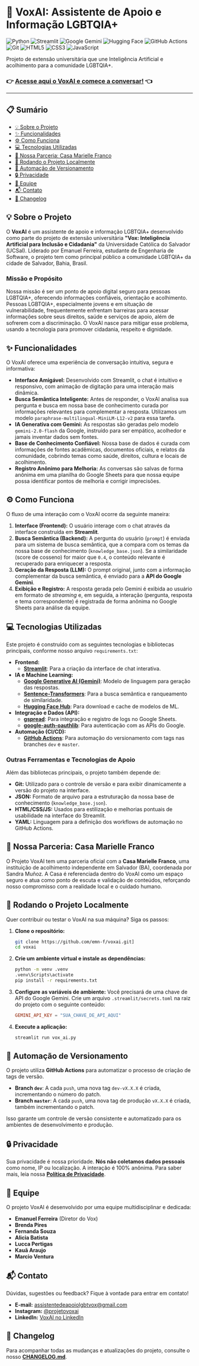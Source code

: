 # 🌈 VoxAI: Assistente de Apoio e Informação LGBTQIA+

![Python](https://img.shields.io/badge/Python-3776AB?style=flat-square&logo=python&logoColor=white)
![Streamlit](https://img.shields.io/badge/Streamlit-FF4B4B?style=flat-square&logo=Streamlit&logoColor=white)
![Google Gemini](https://img.shields.io/badge/Google_Gemini-8E75B8?style=flat-square&logo=google&logoColor=white)
![Hugging Face](https://img.shields.io/badge/Hugging%20Face-FFD21E?style=flat-square&logo=huggingface&logoColor=black)
![GitHub Actions](https://img.shields.io/badge/GitHub_Actions-2088FF?style=flat-square&logo=github-actions&logoColor=white)
![Git](https://img.shields.io/badge/GIT-E44C30?style=flat-square&logo=git&logoColor=white)
![HTML5](https://img.shields.io/badge/HTML5-E34F26?style=flat-square&logo=html5&logoColor=white)
![CSS3](https://img.shields.io/badge/CSS3-1572B6?style=flat-square&logo=css3&logoColor=white)
![JavaScript](https://img.shields.io/badge/JavaScript-F7DF1E?style=flat-square&logo=javascript&logoColor=black)


Projeto de extensão universitária que une Inteligência Artificial e acolhimento para a comunidade LGBTQIA+.

### 👉 [**Acesse aqui o VoxAI e comece a conversar!**](https://assistentevox.streamlit.app/) 👈

---

## 📋 Sumário
* [💡 Sobre o Projeto](#-sobre-o-projeto)
* [✨ Funcionalidades](#-funcionalidades)
* [⚙️ Como Funciona](#️-como-funciona)
* [💻 Tecnologias Utilizadas](#-tecnologias-utilizadas)
* [🤝 Nossa Parceria: Casa Marielle Franco](#-nossa-parceria-casa-marielle-franco)
* [🚀 Rodando o Projeto Localmente](#-rodando-o-projeto-localmente)
* [🤖 Automação de Versionamento](#-automação-de-versionamento)
* [🔒 Privacidade](#-privacidade)
* [👥 Equipe](#-equipe)
* [📬 Contato](#-contato)
* [📝 Changelog](#-changelog)

## 💡 Sobre o Projeto
O **VoxAI** é um assistente de apoio e informação LGBTQIA+ desenvolvido como parte do projeto de extensão universitária **"Vox: Inteligência Artificial para Inclusão e Cidadania"** da Universidade Católica do Salvador (UCSal). Liderado por Emanuel Ferreira, estudante de Engenharia de Software, o projeto tem como principal público a comunidade LGBTQIA+ da cidade de Salvador, Bahia, Brasil.

### Missão e Propósito
Nossa missão é ser um ponto de apoio digital seguro para pessoas LGBTQIA+, oferecendo informações confiáveis, orientação e acolhimento. Pessoas LGBTQIA+, especialmente jovens e em situação de vulnerabilidade, frequentemente enfrentam barreiras para acessar informações sobre seus direitos, saúde e serviços de apoio, além de sofrerem com a discriminação. O VoxAI nasce para mitigar esse problema, usando a tecnologia para promover cidadania, respeito e dignidade.

## ✨ Funcionalidades

O VoxAI oferece uma experiência de conversação intuitiva, segura e informativa:

* **Interface Amigável:** Desenvolvido com Streamlit, o chat é intuitivo e responsivo, com animação de digitação para uma interação mais dinâmica.
* **Busca Semântica Inteligente:** Antes de responder, o VoxAI analisa sua pergunta e busca em nossa base de conhecimento curada por informações relevantes para complementar a resposta. Utilizamos um modelo `paraphrase-multilingual-MiniLM-L12-v2` para essa tarefa.
* **IA Generativa com Gemini:** As respostas são geradas pelo modelo `gemini-2.0-flash` da Google, instruído para ser empático, acolhedor e jamais inventar dados sem fontes.
* **Base de Conhecimento Confiável:** Nossa base de dados é curada com informações de fontes acadêmicas, documentos oficiais, e relatos da comunidade, cobrindo temas como saúde, direitos, cultura e locais de acolhimento.
* **Registro Anônimo para Melhoria:** As conversas são salvas de forma anônima em uma planilha do Google Sheets para que nossa equipe possa identificar pontos de melhoria e corrigir imprecisões.

## ⚙️ Como Funciona

O fluxo de uma interação com o VoxAI ocorre da seguinte maneira:

1.  **Interface (Frontend):** O usuário interage com o chat através da interface construída em **Streamlit**.
2.  **Busca Semântica (Backend):** A pergunta do usuário (`prompt`) é enviada para um sistema de busca semântica, que a compara com os temas da nossa base de conhecimento (`knowledge_base.json`). Se a similaridade (score de cosseno) for maior que `0.4`, o conteúdo relevante é recuperado para enriquecer a resposta.
3.  **Geração da Resposta (LLM):** O prompt original, junto com a informação complementar da busca semântica, é enviado para a **API do Google Gemini**.
4.  **Exibição e Registro:** A resposta gerada pelo Gemini é exibida ao usuário em formato de *streaming* e, em seguida, a interação (pergunta, resposta e tema correspondente) é registrada de forma anônima no Google Sheets para análise da equipe.

## 💻 Tecnologias Utilizadas

Este projeto é construído com as seguintes tecnologias e bibliotecas principais, conforme nosso arquivo `requirements.txt`:

* **Frontend:**
    * [**Streamlit**](https://streamlit.io/): Para a criação da interface de chat interativa.
* **IA e Machine Learning:**
    * [**Google Generative AI (Gemini)**](https://ai.google.dev/): Modelo de linguagem para geração das respostas.
    * [**Sentence-Transformers**](https://www.sbert.net/): Para a busca semântica e ranqueamento de similaridade.
    * [**Hugging Face Hub**](https://huggingface.co/): Para download e cache de modelos de ML.
* **Integração e Dados (API):**
    * [**gspread**](https://docs.gspread.org/): Para integração e registro de logs no Google Sheets.
    * [**google-auth-oauthlib**](https://pypi.org/project/google-auth-oauthlib/): Para autenticação com as APIs do Google.
* **Automação (CI/CD):**
    * [**GitHub Actions**](https://github.com/features/actions): Para automação do versionamento com tags nas branches `dev` e `master`.


### Outras Ferramentas e Tecnologias de Apoio

Além das bibliotecas principais, o projeto também depende de:

* **Git:** Utilizado para o controle de versão e para exibir dinamicamente a versão do projeto na interface.
* **JSON:** Formato de arquivo para a estruturação da nossa base de conhecimento (`knowledge_base.json`).
* **HTML/CSS/JS:** Usados para estilização e melhorias pontuais de usabilidade na interface do Streamlit.
* **YAML:** Linguagem para a definição dos workflows de automação no GitHub Actions.

## 🤝 Nossa Parceria: Casa Marielle Franco

O Projeto VoxAI tem uma parceria oficial com a **Casa Marielle Franco**, uma instituição de acolhimento independente em Salvador (BA), coordenada por Sandra Muñoz. A Casa é referenciada dentro do VoxAI como um espaço seguro e atua como ponto de escuta e validação de conteúdos, reforçando nosso compromisso com a realidade local e o cuidado humano.

## 🚀 Rodando o Projeto Localmente

Quer contribuir ou testar o VoxAI na sua máquina? Siga os passos:

1.  **Clone o repositório:**
    ```bash
    git clone https://github.com/emn-f/voxai.git]
    cd voxai
    ```

2.  **Crie um ambiente virtual e instale as dependências:**
    ```bash
    python -m venv .venv
    .venv\Scripts\activate
    pip install -r requirements.txt
    ```

3.  **Configure as variáveis de ambiente:**
    Você precisará de uma chave de API do Google Gemini. Crie um arquivo `.streamlit/secrets.toml` na raiz do projeto com o seguinte conteúdo:
    ```toml
    GEMINI_API_KEY = "SUA_CHAVE_DE_API_AQUI"
    ```
4.  **Execute a aplicação:**
    ```bash
    streamlit run vox_ai.py
    ```

## 🤖 Automação de Versionamento

O projeto utiliza **GitHub Actions** para automatizar o processo de criação de tags de versão.
* **Branch `dev`**: A cada `push`, uma nova tag `dev-vX.X.X` é criada, incrementando o número do patch.
* **Branch `master`**: A cada `push`, uma nova tag de produção `vX.X.X` é criada, também incrementando o patch.

Isso garante um controle de versão consistente e automatizado para os ambientes de desenvolvimento e produção.

## 🔒 Privacidade

Sua privacidade é nossa prioridade. **Nós não coletamos dados pessoais** como nome, IP ou localização. A interação é 100% anônima. Para saber mais, leia nossa [**Política de Privacidade**](PRIVACY_POLICY.md).

## 👥 Equipe
O projeto VoxAI é desenvolvido por uma equipe multidisciplinar e dedicada:

* **Emanuel Ferreira** (Diretor do Vox)
* **Brenda Pires**
* **Fernanda Souza**
* **Alicia Batista**
* **Lucca Pertigas**
* **Kauã Araujo**
* **Marcio Ventura**

## 📬 Contato

Dúvidas, sugestões ou feedback? Fique à vontade para entrar em contato!

* **E-mail:** [assistentedeapoiolgbtvox@gmail.com](mailto:assistentedeapoiolgbtvox@gmail.com)
* **Instagram:** [@projetovoxai](https://www.instagram.com/projetovoxai/)
* **LinkedIn:** [VoxAI no LinkedIn](https://www.linkedin.com/company/assistentevox/)

## 📝 Changelog

Para acompanhar todas as mudanças e atualizações do projeto, consulte o nosso [**CHANGELOG.md**](CHANGELOG.md).